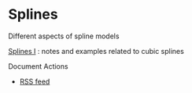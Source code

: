 #  Splines

Different aspects of spline models

[Splines I][1]
:  notes and examples related to cubic splines

Document Actions

* [RSS feed][2]

[1]: splines.html
[2]: RSS ""
